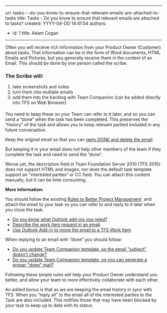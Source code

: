 

---
uri: tasks---do-you-know-to-ensure-that-relevant-emails-are-attached-to-tasks
title: Tasks - Do you know to ensure that relevant emails are attached to tasks?
created: YYYY-04-DD 14:41:54
authors:
  - id: 1
    title: Adam Cogan
---




<span class='intro'> <p>​Often you will receive rich information from your Product Owner (Customer) about tasks. That information can be in the form of Word documents, HTML Emails and Pictures, but you generally receive them in the context of an Email. This should be done by one person called the scribe.​</p>
<div class="greyBox" style="margin-bottom&#58;20px;">
   <h3>The Scribe will&#58;</h3><ol><li>take screenshots and notes</li><li>turn them into multiple emails</li><li>add them into the backlog with Team Companion (can be added directly into TFS on Web Browser)</li></ol></div> </span>

<p>You need to keep these so your Team can refer to it later, and so you can send a “done” when the task has been completed. This preserves the “history” of the task and allows you to keep relevant partied included in any future conversation.</p><p>Keep the original email so that you can 
   <a target="_blank" href="/_layouts/15/FIXUPREDIRECT.ASPX?WebId=3dfc0e07-e23a-4cbb-aac2-e778b71166a2&amp;TermSetId=07da3ddf-0924-4cd2-a6d4-a4809ae20160&amp;TermId=29d5ca5d-c191-475f-8db2-0086c44ca46c"> 
      reply DONE and delete the email</a>.</p><p>But keeping it in your email does not help other members of the team if they complete the task and need to send the “done”.</p><p>Worse yet, the description field in Team Foundation Server 2010 (TFS 2010) does not support HTML and images, nor does the default task template support an “interested parties” or CC field. You can attach this content manually, but it can be time consuming.</p><p> 
   <strong>More information&#58;</strong></p><p>You should follow the existing 
   <a href="/Management/RulestoBetterSpecificationReviews" target="_blank"> 
      Rules to Better Project Management</a>&#160; and attach the email to your task so you can refer to and reply to it later when you close the task&#58;</p><ul><li> 
      <a href="http&#58;//www.ssw.com.au/ssw/standards/rules/RulesToBetterProjectManagementWithTFS.aspx#OutlookAddin"> 
         Do you know what Outlook add-ins you need?</a> </li><li> 
      <a shape="rect" href="http&#58;//www.ssw.com.au/ssw/standards/rules/RulesToBetterProjectManagementWithTFS.aspx#WorkItemEmail"> 
         Describe the work item request in an email</a> </li><li> 
      <a shape="rect" href="http&#58;//www.ssw.com.au/ssw/standards/rules/RulesToBetterProjectManagementWithTFS.aspx#TeamCompanionWorkItem"> 
         Use Outlook Add-in to move the email to a TFS Work Item</a> </li></ul><p>When replying to an email with “done” you should follow&#58;</p><ul><li> 
      <a shape="rect" href="http&#58;//www.ssw.com.au/ssw/standards/rules/RulesToBetterProjectManagementWithTFS.aspx#KeepConsistentName"> 
         Do you update Team Companion template, so the email &quot;subject&quot; doesn't change?</a> </li><li> 
      <a shape="rect" href="http&#58;//www.ssw.com.au/ssw/standards/rules/RulesToBetterProjectManagementWithTFS.aspx#EmailTemplate"> 
         ​Do you update Team Companion template, so you can generate a proper &quot;done&quot; mail?</a> </li></ul><p>Following these simple rules will help your Product Owner understand you better, and allow your team to more effectively collaborate with each other. </p><p>An added bonus is that as we are keeping the email history in sync with TFS. When you “reply all” to the email all of the interested parties to the Task are also included. This notifies those that may have been blocked by your task to keep up to date with its status.</p>


